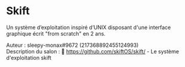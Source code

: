 # Skift

Un système d’exploitation inspiré d’UNIX disposant d'une interface graphique écrit "from scratch" en 2 ans.

Auteur : sleepy-monax#9672 (217368892455124993)  
Description du salon : :avocado:   https://github.com/skiftOS/skift/ - Le système d'exploitation skift
